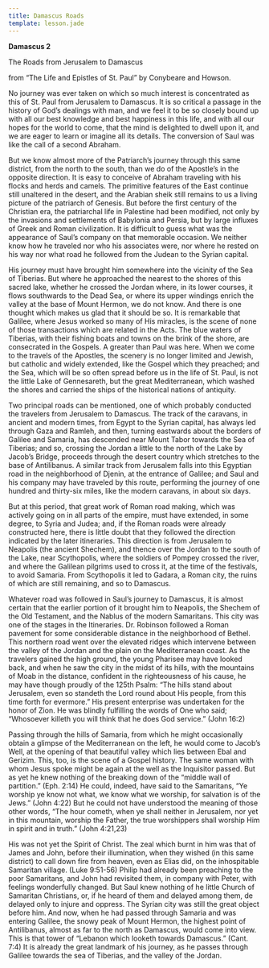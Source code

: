 ```yaml
---
title: Damascus Roads
template: lesson.jade
---
```



**Damascus 2**

The Roads from Jerusalem to Damascus

from “The Life and Epistles of St. Paul” by Conybeare and Howson.

No journey was ever taken on which so much interest is concentrated as
this of St. Paul from Jerusalem to Damascus. It is so critical a passage
in the history of God’s dealings with man, and we feel it to be so
closely bound up with all our best knowledge and best happiness in this
life, and with all our hopes for the world to come, that the mind is
delighted to dwell upon it, and we are eager to learn or imagine all its
details. The conversion of Saul was like the call of a second Abraham.

But we know almost more of the Patriarch’s journey through this same
district, from the north to the south, than we do of the Apostle’s in
the opposite direction. It is easy to conceive of Abraham traveling with
his flocks and herds and camels. The primitive features of the East
continue still unaltered in the desert, and the Arabian sheik still
remains to us a living picture of the patriarch of Genesis. But before
the first century of the Christian era, the patriarchal life in
Palestine had been modified, not only by the invasions and settlements
of Babylonia and Persia, but by large influxes of Greek and Roman
civilization. It is difficult to guess what was the appearance of Saul’s
company on that memorable occasion. We neither know how he traveled nor
who his associates were, nor where he rested on his way nor what road he
followed from the Judean to the Syrian capital.

His journey must have brought him somewhere into the vicinity of the Sea
of Tiberias. But where he approached the nearest to the shores of this
sacred lake, whether he crossed the Jordan where, in its lower courses,
it flows southwards to the Dead Sea, or where its upper windings enrich
the valley at the base of Mount Hermon, we do not know. And there is one
thought which makes us glad that it should be so. It is remarkable that
Galilee, where Jesus worked so many of His miracles, is the scene of
none of those transactions which are related in the Acts. The blue
waters of Tiberias, with their fishing boats and towns on the brink of
the shore, are consecrated in the Gospels. A greater than Paul was here.
When we come to the travels of the Apostles, the scenery is no longer
limited and Jewish, but catholic and widely extended, like the Gospel
which they preached; and the Sea, which will be so often spread before
us in the life of St. Paul, is not the little Lake of Gennesareth, but
the great Mediterranean, which washed the shores and carried the ships
of the historical nations of antiquity.

Two principal roads can be mentioned, one of which probably conducted
the travelers from Jerusalem to Damascus. The track of the caravans, in
ancient and modern times, from Egypt to the Syrian capital, has always
led through Gaza and Ramleh, and then, turning eastwards about the
borders of Galilee and Samaria, has descended near Mount Tabor towards
the Sea of Tiberias; and so, crossing the Jordan a little to the north
of the Lake by Jacob’s Bridge, proceeds through the desert country which
stretches to the base of Antilibanus. A similar track from Jerusalem
falls into this Egyptian road in the neighborhood of Djenin, at the
entrance of Galilee; and Saul and his company may have traveled by this
route, performing the journey of one hundred and thirty-six miles, like
the modern caravans, in about six days.

But at this period, that great work of Roman road making, which was
actively going on in all parts of the empire, must have extended, in
some degree, to Syria and Judea; and, if the Roman roads were already
constructed here, there is little doubt that they followed the direction
indicated by the later itineraries. This direction is from Jerusalem to
Neapolis (the ancient Shechem), and thence over the Jordan to the south
of the Lake, near Scythopolis, where the soldiers of Pompey crossed the
river, and where the Galilean pilgrims used to cross it, at the time of
the festivals, to avoid Samaria. From Scythopolis it led to Gadara, a
Roman city, the ruins of which are still remaining, and so to Damascus.

Whatever road was followed in Saul’s journey to Damascus, it is almost
certain that the earlier portion of it brought him to Neapolis, the
Shechem of the Old Testament, and the Nablus of the modern Samaritans.
This city was one of the stages in the Itineraries. Dr. Robinson
followed a Roman pavement for some considerable distance in the
neighborhood of Bethel. This northern road went over the elevated ridges
which intervene between the valley of the Jordan and the plain on the
Mediterranean coast. As the travelers gained the high ground, the young
Pharisee may have looked back, and when he saw the city in the midst of
its hills, with the mountains of Moab in the distance, confident in the
righteousness of his cause, he may have though proudly of the 125th
Psalm: “The hills stand about Jerusalem, even so standeth the Lord round
about His people, from this time forth for evermore.” His present
enterprise was undertaken for the honor of Zion. He was blindly
fulfilling the words of One who said; “Whosoever killeth you will think
that he does God service.” (John 16:2)

Passing through the hills of Samaria, from which he might occasionally
obtain a glimpse of the Mediterranean on the left, he would come to
Jacob’s Well, at the opening of that beautiful valley which lies between
Ebal and Gerizim. This, too, is the scene of a Gospel history. The same
woman with whom Jesus spoke might be again at the well as the Inquisitor
passed. But as yet he knew nothing of the breaking down of the “middle
wall of partition.” (Eph. 2:14) He could, indeed, have said to the
Samaritans, “Ye worship ye know not what, we know what we worship, for
salvation is of the Jews.” (John 4:22) But he could not have understood
the meaning of those other words, “The hour cometh, when ye shall
neither in Jerusalem, nor yet in this mountain, worship the Father, the
true worshippers shall worship Him in spirit and in truth.” (John
4:21,23)

His was not yet the Spirit of Christ. The zeal which burnt in him was
that of James and John, before their illumination, when they wished (in
this same district) to call down fire from heaven, even as Elias did, on
the inhospitable Samaritan village. (Luke 9:51-56) Philip had already
been preaching to the poor Samaritans, and John had revisited them, in
company with Peter, with feelings wonderfully changed. But Saul knew
nothing of he little Church of Samaritan Christians, or, if he heard of
them and delayed among them, de delayed only to injure and oppress. The
Syrian city was still the great object before him. And now, when he had
passed through Samaria and was entering Galilee, the snowy peak of Mount
Hermon, the highest point of Antilibanus, almost as far to the north as
Damascus, would come into view. This is that tower of “Lebanon which
looketh towards Damascus.” (Cant. 7:4) It is already the great landmark
of his journey, as he passes through Galilee towards the sea of
Tiberias, and the valley of the Jordan.

